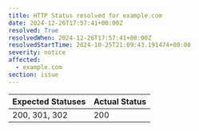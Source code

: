 ```yaml
---
title: HTTP Status resolved for example.com
date: 2024-12-26T17:57:41+00:00Z
resolved: True
resolvedWhen: 2024-12-26T17:57:41+00:00Z
resolvedStartTime: 2024-10-25T21:09:43.191474+00:00
severity: notice
affected:
  - example.com
section: issue
---
```


| Expected Statuses | Actual Status  |
|-------------------|----------------|
| 200, 301, 302 | 200 |
